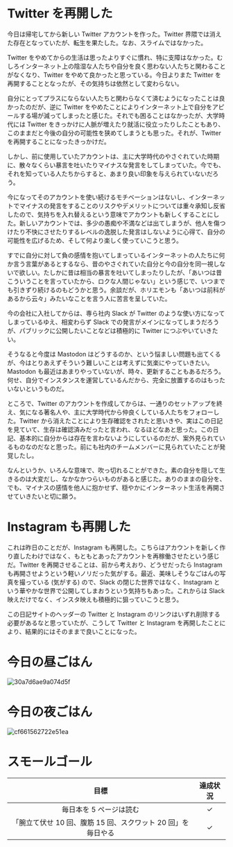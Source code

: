 # Twitter を再開した
今日は帰宅してから新しい Twitter アカウントを作った。Twitter 界隈では消えた存在となっていたが、転生を果たした。なお、スライムではなかった。

Twitter をやめてからの生活は思ったよりすぐに慣れ、特に支障はなかった。むしろインターネット上の陰湿な人たちや自分を良く思わない人たちと関わることがなくなり、Twitter をやめて良かったと思っている。今日よりまた Twitter を再開することとなったが、その気持ちは依然として変わらない。

自分にとってプラスにならない人たちと関わらなくて済むようになったことは良かったのだが、逆に Twitter をやめたことによりインターネット上で自分をアピールする場が減ってしまったと感じた。それでも困ることはなかったが、大学時代には Twitter をきっかけに人脈が増えたり就活に役立ったりしたこともあり、このままだと今後の自分の可能性を狭めてしまうとも思った。それが、Twitter を再開することになったきっかけだ。

しかし、前に使用していたアカウントは、主に大学時代のやさぐれていた時期に、散々なくらい暴言を吐いたりマイナスな発言をしてしまっていた。今でも、それを知っている人たちからすると、あまり良い印象を与えられていないだろう。

今になってそのアカウントを使い続けるモチベーションはないし、インターネットでマイナスの発言をすることのリスクやデメリットについては重々承知し反省したので、気持ちを入れ替えるという意味でアカウントも新しくすることにした。新しいアカウントでは、多少の愚痴や不満などは出てしまうが、他人を傷つけたり不快にさせたりするレベルの逸脱した発言はしないように心得て、自分の可能性を広げるため、そして何より楽しく使っていこうと思う。

すでに自分に対して負の感情を抱いてしまっているインターネットの人たちに何か言う言葉があるとするなら、昔のやさぐれていた自分と今の自分を同一視しないで欲しい。たしかに昔は相当の暴言を吐いてしまったりしたが、「あいつは昔こういうことを言っていたから、ロクな人間じゃない」という感じで、いつまでも引きずり続けるのもどうかと思う。余談だが、ホリエモンも「あいつは前科があるから云々」みたいなことを言う人に苦言を呈していた。

今の会社に入社してからは、専ら社内 Slack が Twitter のような使い方になってしまっているゆえ、相変わらず Slack での発言がメインになってしまうだろうが、パブリックに公開したいことなどは積極的に Twitter につぶやいていきたい。

そうなると今度は Mastodon はどうするのか、という悩ましい問題も出てくるが、今はとりあえずそういう難しいことは考えずに気楽にやっていきたい。Mastodon も最近はあまりやっていないが、時々、更新することもあるだろう。何せ、自分でインスタンスを運営しているんだから、完全に放置するのはもったいないというものだ。

ところで、Twitter のアカウントを作成してからは、一通りのセットアップを終え、気になる著名人や、主に大学時代から仲良くしている人たちをフォローした。Twitter から消えたことにより生存確認をされたと思いきや、実はこの日記を見ていて、生存は確認済みだったと言われ、なるほどなあと思った。この日記、基本的に自分からは存在を言わないようにしているのだが、案外見られているものなのだなと思った。前にも社内のチームメンバーに見られていたことが発覚したし。

なんというか、いろんな意味で、吹っ切れることができた。素の自分を隠して生きるのは大変だし、なかなかつらいものがあると感じた。ありのままの自分を、でも、マイナスの感情を他人に抱かせず、穏やかにインターネット生活を再開させていきたいと切に願う。

# Instagram も再開した
これは昨日のことだが、Instagram も再開した。こちらはアカウントを新しく作り直したわけではなく、もともとあったアカウントを再稼働させたという感じだ。Twitter を再開させることは、前から考えおり、どうせだったら Instagram も再開させようという軽いノリだった気がする。最近、美味しそうなごはんの写真を撮っている (気がする) ので、Slack の閉じた世界ではなく、Instagram という華やかな世界で公開してしまおうという気持ちもあった。これからは Slack 映えだけでなく、インスタ映えも積極的に狙っていこうと思う。

この日記サイトのヘッダーの Twitter と Instagram のリンクはいずれ削除する必要があるなと思っていたが、こうして Twitter と Instagram を再開したことにより、結果的にはそのままで良いことになった。

# 今日の昼ごはん
![30a7d6ae9a074d5f](https://noraworld.github.io/box-bulbasaur/2019/02/30a7d6ae9a074d5f.jpg)

# 今日の夜ごはん
![cf661562722e51ea](https://noraworld.github.io/box-bulbasaur/2019/02/cf661562722e51ea.jpg)

# スモールゴール
| 目標 | 達成状況 |
|:---:|:---:|
| 毎日本を 5 ページは読む | ✓ |
| 「腕立て伏せ 10 回、腹筋 15 回、スクワット 20 回」を毎日やる | ✓ |
